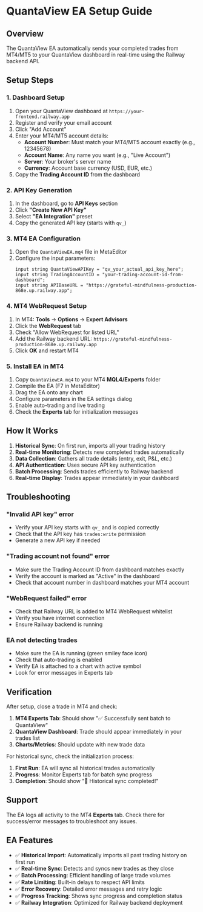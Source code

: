 # QuantaView EA Setup Guide

## Overview
The QuantaView EA automatically sends your completed trades from MT4/MT5 to your QuantaView dashboard in real-time using the Railway backend API.

## Setup Steps

### 1. Dashboard Setup
1. Open your QuantaView dashboard at `https://your-frontend.railway.app`
2. Register and verify your email account
3. Click "Add Account" 
4. Enter your MT4/MT5 account details:
   - **Account Number**: Must match your MT4/MT5 account exactly (e.g., 12345678)
   - **Account Name**: Any name you want (e.g., "Live Account")
   - **Server**: Your broker's server name
   - **Currency**: Account base currency (USD, EUR, etc.)
5. Copy the **Trading Account ID** from the dashboard

### 2. API Key Generation
1. In the dashboard, go to **API Keys** section
2. Click **"Create New API Key"**
3. Select **"EA Integration"** preset
4. Copy the generated API key (starts with `qv_`)

### 3. MT4 EA Configuration
1. Open the `QuantaViewEA.mq4` file in MetaEditor
2. Configure the input parameters:
   ```mql4
   input string QuantaViewAPIKey = "qv_your_actual_api_key_here";
   input string TradingAccountID = "your-trading-account-id-from-dashboard";
   input string APIBaseURL = "https://grateful-mindfulness-production-868e.up.railway.app";
   ```

### 4. MT4 WebRequest Setup
1. In MT4: **Tools** → **Options** → **Expert Advisors** 
2. Click the **WebRequest** tab
3. Check "Allow WebRequest for listed URL"
4. Add the Railway backend URL: `https://grateful-mindfulness-production-868e.up.railway.app`
5. Click **OK** and restart MT4

### 5. Install EA in MT4
1. Copy `QuantaViewEA.mq4` to your MT4 **MQL4/Experts** folder
2. Compile the EA (F7 in MetaEditor)
3. Drag the EA onto any chart
4. Configure parameters in the EA settings dialog
5. Enable auto-trading and live trading
6. Check the **Experts** tab for initialization messages

## How It Works

1. **Historical Sync**: On first run, imports all your trading history
2. **Real-time Monitoring**: Detects new completed trades automatically  
3. **Data Collection**: Gathers all trade details (entry, exit, P&L, etc.)
4. **API Authentication**: Uses secure API key authentication
5. **Batch Processing**: Sends trades efficiently to Railway backend
6. **Real-time Display**: Trades appear immediately in your dashboard

## Troubleshooting

### "Invalid API key" error
- Verify your API key starts with `qv_` and is copied correctly
- Check that the API key has `trades:write` permission
- Generate a new API key if needed

### "Trading account not found" error  
- Make sure the Trading Account ID from dashboard matches exactly
- Verify the account is marked as "Active" in the dashboard
- Check that account number in dashboard matches your MT4 account

### "WebRequest failed" error
- Check that Railway URL is added to MT4 WebRequest whitelist
- Verify you have internet connection
- Ensure Railway backend is running

### EA not detecting trades
- Make sure the EA is running (green smiley face icon)
- Check that auto-trading is enabled
- Verify EA is attached to a chart with active symbol
- Look for error messages in Experts tab

## Verification

After setup, close a trade in MT4 and check:
1. **MT4 Experts Tab**: Should show "✅ Successfully sent batch to QuantaView"
2. **QuantaView Dashboard**: Trade should appear immediately in your trades list
3. **Charts/Metrics**: Should update with new trade data

For historical sync, check the initialization process:
1. **First Run**: EA will sync all historical trades automatically
2. **Progress**: Monitor Experts tab for batch sync progress
3. **Completion**: Should show "🎉 Historical sync completed!"

## Support

The EA logs all activity to the MT4 **Experts** tab. Check there for success/error messages to troubleshoot any issues.

## EA Features

- ✅ **Historical Import**: Automatically imports all past trading history on first run
- ✅ **Real-time Sync**: Detects and syncs new trades as they close
- ✅ **Batch Processing**: Efficient handling of large trade volumes  
- ✅ **Rate Limiting**: Built-in delays to respect API limits
- ✅ **Error Recovery**: Detailed error messages and retry logic
- ✅ **Progress Tracking**: Shows sync progress and completion status
- ✅ **Railway Integration**: Optimized for Railway backend deployment